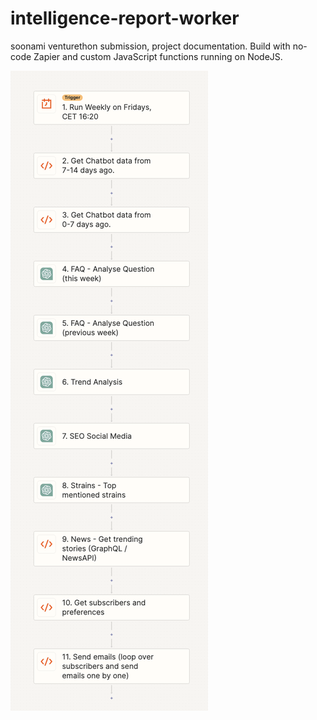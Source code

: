 # intelligence-report-worker
soonami venturethon submission, project documentation. Build with no-code Zapier and custom JavaScript functions running on NodeJS.

![alt text](./cannabic-intelligence-report-worker.png)
